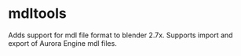 mdltools
========

Adds support for mdl file format to blender 2.7x. Supports import and export of Aurora Engine mdl files.
